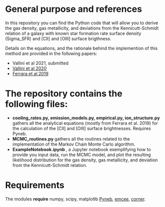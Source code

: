 # General purpose and references

In this repository you can find the Python code that will allow you to derive the gas density, gas metallicity, and deviations from the Kennicutt-Schmidt relation of a galaxy with known star formation rate surface density (Sigma_SFR) and [CII] and [OIII] surface brigthness. 

Details on the equations, and the rationale behind the implemention of this method are provided in the following papers:
 
  - Vallini et al 2021, submitted 
  - <a href="https://ui.adsabs.harvard.edu/abs/2020MNRAS.495L..22V/abstract">Vallini et al 2020</a> 
  - <a href="https://ui.adsabs.harvard.edu/abs/2019MNRAS.489....1F/abstract">Ferrara et al 2019</a> 

# The repository contains the following files:

- <b> cooling_rates.py, emission_models.py, empirical.py, ion_structure.py </b> gathers all the analytical equations (mostly from Ferrara et al. 2019) for the calculation of the [CII] and [OIII] surface brightnesses. Requires Pyneb.
- <b> MCMC_routines.py </b> gathers all the routines related to the implementation of the Markov Chain Monte Carlo algorithm.
- <b> ExampleNotebook.ipynb </b>, a Jupyter notebook exemplifying how to provide you input data, run the MCMC model, and plot the resulting likelihood distribution for the gas density, gas metallicity, and deviation from the Kennicutt-Schmidt relation.

# Requirements
The modules **require** numpy, scipy, matplotlb <a href="https://github.com/Morisset/PyNeb_devel">Pyneb</a>, 
<a href='https://emcee.readthedocs.io/en/stable'>emcee</a>,  <a href="https://corner.readthedocs.io/en/latest/index.html">corner</a>.
